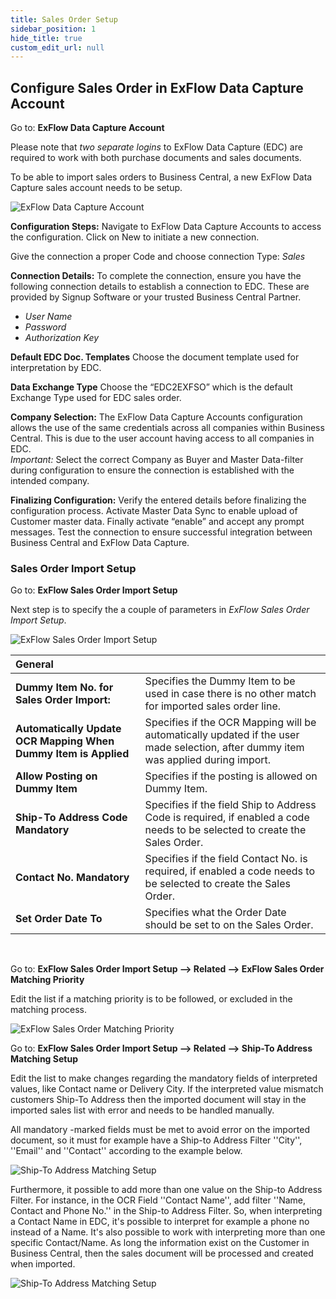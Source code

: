 ```yaml
---
title: Sales Order Setup
sidebar_position: 1
hide_title: true
custom_edit_url: null
---
```

## Configure Sales Order in ExFlow Data Capture Account

Go to: **ExFlow Data Capture Account**

Please note that *two separate logins* to ExFlow Data Capture (EDC) are required to work with both purchase documents and sales documents.<br/>

To be able to import sales orders to Business Central, a new ExFlow Data Capture sales account needs to be setup. 


![ExFlow Data Capture Account](@site/static/img/media/exflow-data-capture-account-card-sales-001.png) <br/>


**Configuration Steps:**
Navigate to ExFlow Data Capture Accounts to access the configuration.
Click on New to initiate a new connection.

Give the connection a proper Code and choose connection Type: *Sales*

**Connection Details:**
To complete the connection, ensure you have the following connection details to establish a connection to EDC. These are provided by Signup Software or your trusted Business Central Partner.

- *User Name*
- *Password*
- *Authorization Key*

**Default EDC Doc. Templates**
Choose the document template used for interpretation by EDC.

**Data Exchange Type**
Choose the “EDC2EXFSO” which is the default Exchange Type used for EDC sales order.
 
**Company Selection:**
The ExFlow Data Capture Accounts configuration allows the use of the same credentials across all companies within Business Central.
This is due to the user account having access to all companies in EDC.<br/>
*Important:* Select the correct Company as Buyer and Master Data-filter during configuration to ensure the connection is established with the intended company.

**Finalizing Configuration:**
Verify the entered details before finalizing the configuration process.
Activate Master Data Sync to enable upload of Customer master data.
Finally activate “enable” and accept any prompt messages.
Test the connection to ensure successful integration between Business Central and ExFlow Data Capture.


### Sales Order Import Setup
Go to: **ExFlow Sales Order Import Setup**

Next step is to specify the a couple of parameters in *ExFlow Sales Order Import Setup*.

![ExFlow Sales Order Import Setup](@site/static/img/media/sales-order-import-setup001.png) 

| General      |   | 
|:-|:-|
| **Dummy Item No. for Sales Order Import:**                        | Specifies the Dummy Item to be used in case there is no other match for imported sales order line.
**Automatically Update OCR Mapping When Dummy Item is Applied**     |Specifies if the OCR Mapping will be automatically updated if the user made selection, after dummy item was applied during import.
**Allow Posting on Dummy Item**                                     |Specifies if the posting is allowed on Dummy Item.
**Ship-To Address Code Mandatory**                                  |Specifies if the field Ship to Address Code is required, if enabled a code needs to be selected to create the Sales Order.
**Contact No. Mandatory**                                           |Specifies if the field Contact No. is required, if enabled a code needs to be selected to create the Sales Order.
**Set Order Date To**                                               |Specifies what the Order Date should be set to on the Sales Order.


<br/>

Go to: **ExFlow Sales Order Import Setup --> Related --> ExFlow Sales Order Matching Priority**

Edit the list if a matching priority is to be followed, or excluded in the matching process.

![ExFlow Sales Order Matching Priority](@site/static/img/media/sales-order-matching-priority-001.png) 



Go to: **ExFlow Sales Order Import Setup --> Related --> Ship-To Address Matching Setup**

Edit the list to make changes regarding the mandatory fields of interpreted values, like Contact name or Delivery City. If the interpreted value mismatch customers Ship-To Address then the imported document will stay in the imported sales list with error and needs to be handled manually.

All mandatory -marked fields must be met to avoid error on the imported document, so it must for example have a Ship-to Address Filter ''City'', ''Email'' and ''Contact'' according to the example below. 


![Ship-To Address Matching Setup](@site/static/img/media/sales-order-ship-to-adress-matching-setup-001.png)  

Furthermore, it possible to add more than one value on the Ship-to Address Filter. For instance, in the OCR Field ''Contact Name'', add filter ''Name, Contact and Phone No.'' in the Ship-to Address Filter. So, when interpreting a Contact Name in EDC, it's possible to interpret for example a phone no instead of a Name. It's also possible to work with interpreting more than one specific Contact/Name. As long the information exist on the Customer in Business Central, then the sales document will be processed and created when imported.  

![Ship-To Address Matching Setup](@site/static/img/media/sales-order-ship-to-adress-matching-setup-002.png) 